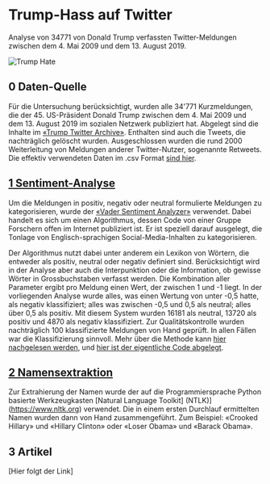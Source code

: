 # Trump-Hass auf Twitter

Analyse von 34771 von Donald Trump verfassten Twitter-Meldungen zwischen dem 4. Mai 2009 und dem 13. August 2019.

![Trump Hate](https://www.google.com/imgres?imgurl=https%3A%2F%2Fcdn.ricochet.com%2Fwp-content%2Fuploads%2F2017%2F08%2Fpresident-trump.jpg&imgrefurl=https%3A%2F%2Fricochet.com%2Fpodcast%2Fharvard-lunch-club%2Floving-trumps-hate%2F&docid=d-kX2CyESOEFVM&tbnid=ZP_KaBeZih4yEM%3A&vet=10ahUKEwiIt6_xpILkAhUS1RoKHbQTCsYQMwg_KAkwCQ..i&w=1068&h=801&bih=800&biw=1422&q=trump%20hate&ved=0ahUKEwiIt6_xpILkAhUS1RoKHbQTCsYQMwg_KAkwCQ&iact=mrc&uact=8)

## 0 Daten-Quelle

Für die Untersuchung berücksichtigt, wurden alle 34'771 Kurzmeldungen, die der 45. US-Präsident Donald Trump zwischen dem 4. Mai 2009 und dem 13. August 2019 im sozialen Netzwerk publiziert hat. Abgelegt sind die Inhalte im [«Trump Twitter Archive»](http://www.trumptwitterarchive.com).
Enthalten sind auch die Tweets, die nachträglich gelöscht wurden. Ausgeschlossen wurden die rund 2000 Weiterleitung von Meldungen anderer Twitter-Nutzer, sogenannte Retweets. Die effektiv verwendeten Daten im .csv Format [sind hier](https://github.com/tamedia-ddj/trumphate/blob/master/trumptweets.csv).

## [1 Sentiment-Analyse](https://github.com/tamedia-ddj/trumphate/blob/master/1.%20Sentiment%20Analysis.ipynb)

Um die Meldungen in positiv, negativ oder neutral formulierte Meldungen zu kategorisieren, wurde der [«Vader Sentiment Analyzer»](https://github.com/cjhutto/vaderSentiment) verwendet. Dabei handelt es sich um einen Algorithmus, dessen Code von einer Gruppe Forschern offen im Internet publiziert ist. Er ist speziell darauf ausgelegt, die Tonlage von Englisch-sprachigen Social-Media-Inhalten zu kategorisieren.

Der Algorithmus nutzt dabei unter anderem ein Lexikon von Wörtern, die entweder als positiv, neutral oder negativ definiert sind. Berücksichtigt wird in der Analyse aber auch die Interpunktion oder die Information, ob gewisse Wörter in Grossbuchstaben verfasst werden. Die Kombination aller Parameter ergibt pro Meldung einen Wert, der zwischen 1 und -1 liegt. In der vorliegenden Analyse wurde alles, was einen Wertung von unter -0,5 hatte, als negativ klassifiziert; alles was zwischen -0,5 und 0,5 als neutral; alles über 0,5 als positiv. Mit diesem System wurden 16181 als neutral, 13720 als positiv und 4870 als negativ klassifiziert. Zur Qualitätskontrolle wurden nachträglich 100 klassifizierte Meldungen von Hand geprüft. In allen Fällen war die Klassifizierung sinnvoll. Mehr über die Methode kann [hier nachgelesen werden](http://comp.social.gatech.edu/papers/icwsm14.vader.hutto.pdf), und [hier ist der eigentliche Code abgelegt](https://github.com/cjhutto/vaderSentiment).

## [2 Namensextraktion](https://github.com/tamedia-ddj/trumphate/blob/master/2.%20Name%20Extraction.ipynb)

Zur Extrahierung der Namen wurde der auf die Programmiersprache Python basierte Werkzeugkasten [Natural Language Toolkit] (NTLK)](https://www.nltk.org) verwendet. Die in einem ersten Durchlauf ermittelten Namen wurden dann von Hand zusammengeführt. Zum Beispiel: «Crooked Hillary» und «Hillary Clinton» oder «Loser Obama» und «Barack Obama».

## 3 Artikel
[Hier folgt der Link]
